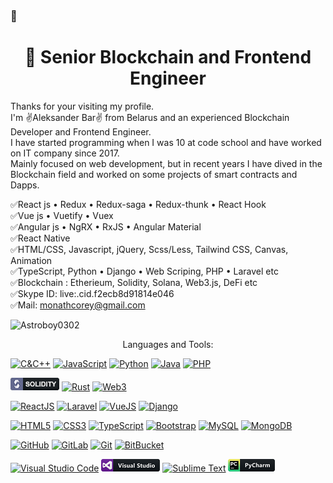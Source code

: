 ### 👋

<h1 align="center">👋 Senior Blockchain and Frontend Engineer</h1>

Thanks for your visiting my profile.<br />
I'm ✌Aleksander Bar✌ from Belarus and an experienced Blockchain Developer and Frontend Engineer.<br />
I have started programming when I was 10 at code school and have worked on IT company since 2017.<br />
Mainly focused on web development, but in recent years I have dived in the Blockchain field and worked on some projects of smart contracts and Dapps.<br />

✅React js • Redux • Redux-saga • Redux-thunk • React Hook<br />
✅Vue js • Vuetify • Vuex<br />
✅Angular js • NgRX • RxJS • Angular Material<br />
✅React Native<br />
✅HTML/CSS, Javascript, jQuery, Scss/Less, Tailwind CSS, Canvas, Animation<br />
✅TypeScript, Python • Django • Web Scriping, PHP • Laravel etc<br />
✅Blockchain : Etherieum, Solidity, Solana, Web3.js, DeFi etc<br />
✅Skype ID: live:.cid.f2ecb8d91814e046<br />
✅Mail: monathcorey@gmail.com<br />

<p align="left"> <img src="https://komarev.com/ghpvc/?username=Acetobi0302&label=Profile%20views&color=0e75b6&style=flat" alt="Astroboy0302" /> </p>
<p align="center" style = "size:16px;">
 Languages and Tools:

[![C&C++](https://img.shields.io/badge/-C%20&%20C++-659ad2?style=flat&logo=c%2B%2B&logoColor=ffffff&link=https://github.com/msilucifer/)](https://github.com/astrotoby0302/)
[![JavaScript](https://img.shields.io/badge/-JavaScript-black?style=flat&logo=javascript&link=https://github.com/msilucifer/)](https://github.com/astrotoby0302/)
[![Python](https://img.shields.io/badge/-Python-black?style=flat&logo=python&link=https://github.com/msilucifer/)](https://github.com/astrotoby0302/)
[![Java](https://img.shields.io/badge/Java-orange?style=flat&logo=java&logoColor=white&link=https://github.com/msilucifer/)](https://github.com/astrotoby0302/)
[![PHP](https://img.shields.io/badge/-PHP-777BB4?style=flat&logo=php&link=https://github.com/msilucifer/)](https://github.com/astrotoby0302/)

[![Solidity](https://github.com/msilucifer/msilucifer/blob/master/solidity.png)](https://github.com/astrotoby0302/)
[![Rust](https://img.shields.io/badge/Rust-black?style=flat&logo=rust&logoColor=white&link=https://github.com/msilucifer/)](https://github.com/astrotoby0302/)
[![Web3](https://img.shields.io/badge/-Web3-00ADD8?style=flat&logo=go&logoColor=white&link=https://github.com/msilucifer/)](https://github.com/astrotoby0302/)

[![ReactJS](https://img.shields.io/badge/-ReactJS-61DAFB?style=flat&logo=react&logoColor=white&link=https://github.com/msilucifer/)](https://github.com/astrotoby0302/) 
[![Laravel](https://img.shields.io/badge/-Laravel-DD0031?style=flat&logo=angular&logoColor=white&link=https://github.com/msilucifer/)](https://github.com/astrotoby0302/) 
[![VueJS](https://img.shields.io/badge/VueJS-41B883??style=flat&logo=vue.js&logoColor=white&link=https://github.com/msilucifer/)](https://github.com/astrotoby0302/) 
[![Django](https://img.shields.io/badge/-django-black?style=flat&logo=django)](https://github.com/astrotoby0302/)

[![HTML5](https://img.shields.io/badge/-HTML5-E34F26?style=flat&logo=html5&logoColor=white&link=https://github.com/msilucifer/)](https://github.com/astrotoby0302/) 
[![CSS3](https://img.shields.io/badge/-CSS3-1572B6?style=flat&logo=css3&link=https://github.com/msilucifer/)](https://github.com/astrotoby0302/) 
[![TypeScript](https://img.shields.io/badge/TypeScript-black?style=flat&logo=typescript&link=https://github.com/msilucifer/)](https://github.com/astrotoby0302/)
[![Bootstrap](https://img.shields.io/badge/-Bootstrap-563D7C?style=flat&logo=bootstrap&link=https://github.com/msilucifer/)](https://github.com/astrotoby0302/)
[![MySQL](https://img.shields.io/badge/-MySQL-black?style=flat&logo=mysql&link=https://github.com/msilucifer/)](https://github.com/astrotoby0302/)
[![MongoDB](https://img.shields.io/badge/-MongoDB-DDE072?style=flat&logo=mongodb&link=https://github.com/msilucifer/)](https://github.com/astrotoby0302/)

[![GitHub](https://img.shields.io/badge/-GitHub-181717?style=flat&logo=github&link=https://github.com/msilucifer/)](https://github.com/astrotoby0302/)
[![GitLab](https://img.shields.io/badge/-GitLab-FCA121?style=flat&logo=gitlab&link=https://github.com/msilucifer/)](https://github.com/astrotoby0302/)
[![Git](https://img.shields.io/badge/-Git-black?style=flat&logo=git&link=https://github.com/msilucifer/)](https://github.com/msilucifer/) 
[![BitBucket](https://img.shields.io/badge/Bitbucket-330F63?style=flat&logo=bitbucket&link=https://github.com/msilucifer/)](https://github.com/astrotoby0302/)

[![Visual Studio Code](https://img.shields.io/badge/-VSCode-444444?style=flat&logo=visual-studio-code&logoColor=007ACC)](https://github.com/astrotoby0302/)
[![Visual Studio](https://github.com/SvenCelin/SvenCelin/blob/master/Badges/visualstudio.png)](https://github.com/astrotoby0302/)
[![Sublime Text](http://img.shields.io/badge/-Sublime%20Text-3C4858?style=flat&logo=sublime-text)](https://github.com/astrotoby0302/)
[![PyCharm](https://github.com/SvenCelin/SvenCelin/blob/master/Badges/pycharm.png)](https://github.com/astrotoby0302/)
<br />

